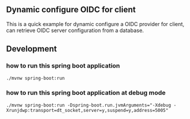 ## Dynamic configure OIDC for client
This is a quick example for dynamic configure a OIDC provider for client, can retrieve OIDC server configuration from a database.

## Development
### how to run this spring boot application
```
./mvnw spring-boot:run
```

### how to run this spring boot application at debug mode
```
./mvnw spring-boot:run -Dspring-boot.run.jvmArguments="-Xdebug -Xrunjdwp:transport=dt_socket,server=y,suspend=y,address=5005"
```